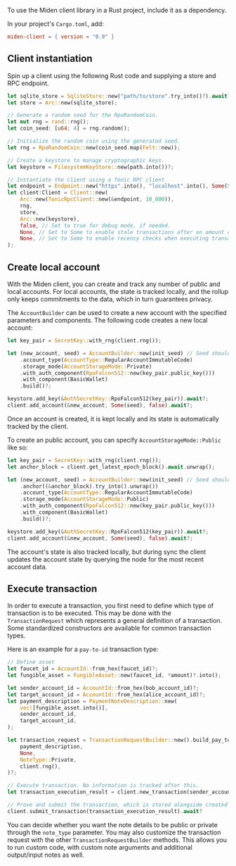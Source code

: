 To use the Miden client library in a Rust project, include it as a dependency.

In your project's `Cargo.toml`, add:

```toml
miden-client = { version = "0.9" }
```

## Client instantiation

Spin up a client using the following Rust code and supplying a store and RPC endpoint. 

```rust
let sqlite_store = SqliteStore::new("path/to/store".try_into()?).await?;
let store = Arc::new(sqlite_store);

// Generate a random seed for the RpoRandomCoin.
let mut rng = rand::rng();
let coin_seed: [u64; 4] = rng.random();

// Initialize the random coin using the generated seed.
let rng = RpoRandomCoin::new(coin_seed.map(Felt::new));

// Create a keystore to manage cryptographic keys.
let keystore = FilesystemKeyStore::new(path.into())?;

// Instantiate the client using a Tonic RPC client
let endpoint = Endpoint::new("https".into(), "localhost".into(), Some(57291));
let client:Client = Client::new(
    Arc::new(TonicRpcClient::new(&endpoint, 10_000)),
    rng,
    store,
    Arc::new(keystore),
    false, // Set to true for debug mode, if needed.
    None, // Set to Some to enable stale transactions after an amount of blocks.
    None, // Set to Some to enable recency checks when executing transactions.
);
```

## Create local account

With the Miden client, you can create and track any number of public and local accounts. For local accounts, the state is tracked locally, and the rollup only keeps commitments to the data, which in turn guarantees privacy.

The `AccountBuilder` can be used to create a new account with the specified parameters and components. The following code creates a new local account:

```rust
let key_pair = SecretKey::with_rng(client.rng());

let (new_account, seed) = AccountBuilder::new(init_seed) // Seed should be random for each account
    .account_type(AccountType::RegularAccountImmutableCode)
    .storage_mode(AccountStorageMode::Private)
    .with_auth_component(RpoFalcon512::new(key_pair.public_key()))
    .with_component(BasicWallet)
    .build()?;

keystore.add_key(&AuthSecretKey::RpoFalcon512(key_pair)).await?;
client.add_account(&new_account, Some(seed), false).await?;
```
Once an account is created, it is kept locally and its state is automatically tracked by the client.

To create an public account, you can specify `AccountStorageMode::Public` like so:

```Rust
let key_pair = SecretKey::with_rng(client.rng());
let anchor_block = client.get_latest_epoch_block().await.unwrap();

let (new_account, seed) = AccountBuilder::new(init_seed) // Seed should be random for each account
    .anchor((&anchor_block).try_into().unwrap())
    .account_type(AccountType::RegularAccountImmutableCode)
    .storage_mode(AccountStorageMode::Public)
    .with_auth_component(RpoFalcon512::new(key_pair.public_key()))
    .with_component(BasicWallet)
    .build()?;

keystore.add_key(&AuthSecretKey::RpoFalcon512(key_pair)).await?;
client.add_account(&new_account, Some(seed), false).await?;
```

The account's state is also tracked locally, but during sync the client updates the account state by querying the node for the most recent account data.

## Execute transaction

In order to execute a transaction, you first need to define which type of transaction is to be executed. This may be done with the `TransactionRequest` which represents a general definition of a transaction. Some standardized constructors are available for common transaction types.

Here is an example for a `pay-to-id` transaction type:

```rust
// Define asset
let faucet_id = AccountId::from_hex(faucet_id)?;
let fungible_asset = FungibleAsset::new(faucet_id, *amount)?.into();

let sender_account_id = AccountId::from_hex(bob_account_id)?;
let target_account_id = AccountId::from_hex(alice_account_id)?;
let payment_description = PaymentNoteDescription::new(
    vec![fungible_asset.into()],
    sender_account_id,
    target_account_id,
);

let transaction_request = TransactionRequestBuilder::new().build_pay_to_id(
    payment_description,
    None,
    NoteType::Private,
    client.rng(),
)?;

// Execute transaction. No information is tracked after this.
let transaction_execution_result = client.new_transaction(sender_account_id, transaction_request.clone()).await?;

// Prove and submit the transaction, which is stored alongside created notes (if any)
client.submit_transaction(transaction_execution_result).await?
```

You can decide whether you want the note details to be public or private through the `note_type` parameter.
You may also customize the transaction request with the other `TransactionRequestBuilder` methods. This allows you to run custom code, with custom note arguments and additional output/input notes as well.
